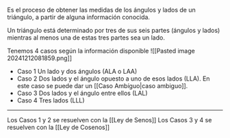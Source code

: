 Es el proceso de obtener las medidas de los ángulos y lados de un triángulo, a partir de alguna información conocida.

Un triángulo está determinado por tres de sus seis partes (ángulos y lados) mientras al menos una de estas tres partes sea un lado.

Tenemos 4 casos según la información disponible
![[Pasted image 20241212081859.png]]

- Caso 1 Un lado y dos ángulos (ALA o LAA) 
- Caso 2 Dos lados y el ángulo opuesto a uno de esos lados (LLA). En este caso se puede dar un [[Caso Ambíguo|caso ambiguo]].
- Caso 3 Dos lados y el ángulo entre ellos (LAL)  
- Caso 4 Tres lados (LLL)
---
Los Casos 1 y 2 se resuelven con la [[Ley de Senos]]
Los Casos 3 y 4 se resuelven con la [[Ley de Cosenos]]